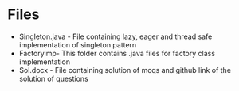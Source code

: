 # Files


  - Singleton.java - File containing lazy, eager and thread safe implementation of singleton pattern
  - Factoryimp- This folder contains .java files for factory class implementation 
  - Sol.docx - File containing solution of mcqs and github link of the solution of  questions 
